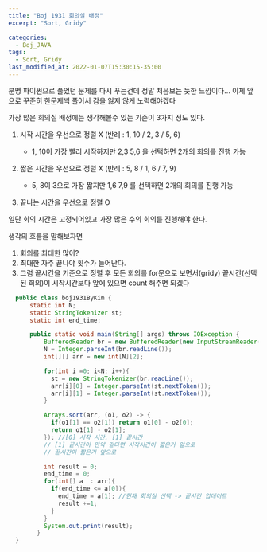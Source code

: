 ```yaml
---
title: "Boj 1931 회의실 배정"
excerpt: "Sort, Gridy"

categories:
  - Boj_JAVA
tags:
  - Sort, Gridy
last_modified_at: 2022-01-07T15:30:15-35:00
---
```


분명 파이썬으로 풀었던 문제를 다시 푸는건데 정말 처음보는 듯한 느낌이다...
이제 앞으로 꾸준히 한문제씩 풀어서 감을 잃지 않게 노력해야겠다

가장 많은 회의실 배정에는
생각해볼수 있는 기준이 3가지 정도 있다.

1. 시작 시간을 우선으로 정렬 X (반례 : 1, 10 / 2, 3 / 5, 6)

   - 1, 10이 가장 빨리 시작하지만 2,3 5,6 을 선택하면 2개의 회의를 진행 가능

2. 짧은 시간을 우선으로 정렬 X (반례 : 5, 8 / 1, 6 / 7, 9)

   - 5, 8이 3으로 가장 짧지만 1,6 7,9 를 선택하면 2개의 회의를 진행 가능

3. 끝나는 시간을 우선으로 정렬 O

일단 회의 시간은 고정되어있고 가장 많은 수의 회의를 진행해야 한다.

생각의 흐름을 말해보자면

1. 회의를 최대한 많이?
2. 최대한 자주 끝나야 횟수가 늘어난다.
3. 그럼 끝시간을 기준으로 정렬 후 모든 회의를 for문으로 보면서(gridy) 끝시간(선택된 회의)이 시작시간보다 앞에 있으면 count 해주면 되겠다

```java
  public class boj1931ByKim {
      static int N;
      static StringTokenizer st;
      static int end_time;

      public static void main(String[] args) throws IOException {
          BufferedReader br = new BufferedReader(new InputStreamReader(System.in));
          N = Integer.parseInt(br.readLine());
          int[][] arr = new int[N][2];

          for(int i =0; i<N; i++){
            st = new StringTokenizer(br.readLine());
            arr[i][0] = Integer.parseInt(st.nextToken());
            arr[i][1] = Integer.parseInt(st.nextToken());
          }

          Arrays.sort(arr, (o1, o2) -> {
            if(o1[1] == o2[1]) return o1[0] - o2[0];
            return o1[1] - o2[1];
          }); //[0] 시작 시간, [1] 끝시간
          // [1] 끝시간이 만약 같다면 시작시간이 짧은거 앞으로
          // 끝시간이 짧은거 앞으로

          int result = 0;
          end_time = 0;
          for(int[] a  : arr){
            if(end_time <= a[0]){
              end_time = a[1]; //현재 회의실 선택 -> 끝시간 업데이트
              result +=1;
            }
          }
          System.out.print(result);
        }
  }
```
